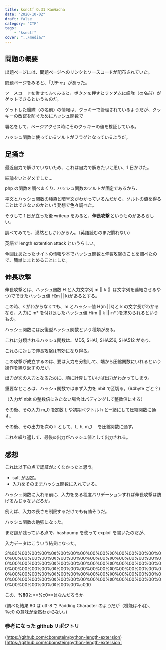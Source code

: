 ```yaml
---
title: ksnctf Q.31 KanGacha
date: "2020-10-02"
draft: false
category: "CTF"
tags:
    - "ksnctf"
cover: "../media/"
---
```


## 問題の概要

出題ページには、問題ページへのリンクとソースコードが配布されていた。

問題ページをみると、「ガチャ」があった。

ソースコードを併せてみてみると、ボタンを押すとランダムに艦隊（の名前）がゲットできるというものだ。

ゲットした艦隊（の名前）の情報は、クッキーで管理されているようだが、クッキーの改竄を防ぐためにハッシュ関数で

署名をして、ページアクセス時にそのクッキーの値を検証している。

ハッシュ関数に使っているソルトがフラグとなっているようだ。

## 足掻き

最近自力で解けていないため、これは自力で解きたいと思い、1 日かけた。

結論をいとダメでした...

php の関数を調べまくり、ハッシュ関数のソルトが固定であるから、

平文とハッシュ関数の種類と暗号文がわかっているんだから、ソルトの値を得ることはできないのかという発想で色々調べた。

そうして 1 日が立った後 writeup をみると、**伸長攻撃** というものがあるらしい。

調べてみても、漠然としかわからん。（英語読むのまだ慣れない）

英語で length extention attack というらしい。

今回はあたったサイトの情報や本でハッシュ関数と伸長攻撃のことを調べたので、簡単にまとめることにした。

## 伸長攻撃

伸長攻撃とは、ハッシュ関数 H と入力文字列 m || k (|| は文字列を連結させるやつ)でできたハッシュ値 H(m || k)があるとする。

この時、k がわからなくても、m とハッシュ値 H(m || k)と k の文字長がわかるなら、入力に m* を付け足したハッシュ値 H(m || k || m* )を求められるというもの。

ハッシュ関数には反復型ハッシュ関数という種類がある。

これに分類されるハッシュ関数は、MD5, SHA1, SHA256, SHA512 があり、

これらに対して伸長攻撃は有効になり得る。

この攻撃が成立するのは、要は入力を分割して、端から圧縮関数にいれるという操作を繰り返すのだが、

出力が次の入力となるために、順に計算していけば出力がわかってしまう。

重要なところは、ハッシュ関数ではまず入力を nbit で区切る。(64byte ごと？)

（入力が nbit の整数倍にみたない場合はパディングして整数倍にする）

その後、その入力 m_0 を定数 L や初期ベクトル h と一緒にして圧縮関数に通す。

その後、その出力を次の h として、L, h, m_1 　を圧縮関数に通す。

これを繰り返して、最後の出力がハッシュ値として出力される。

## 感想

これは以下の点で認証がよくなかったと思う。

-   salt が固定。
-   入力をそのままハッシュ関数に入れている。

ハッシュ関数に入れる前に、入力をある程度バリデーションすれば伸長攻撃は防げるんじゃないだろか。

例えば、入力の長さを制限するだけでも有効そうだ。

ハッシュ関数の勉強になった。

まだ謎が残っている点で、hashpump を使って exploit を書いたのだが、

入力データはこういう結果になった。

3\%80\%00\%00\%00\%00\%00\%00\%00\%00\%00\%00\%00\%00\%00\%00\%00\%00\%00\%00\%00\%00\%00\%00\%00\%00\%00\%00\%00\%00\%00\%00\%00\%00\%00\%00\%00\%00\%00\%00\%00\%00\%00\%00\%00\%00\%00\%00\%00\%00\%00\%00\%00\%00\%00\%00\%00\%00\%00\%00\%00\%00\%00\%00\%00\%00\%00\%00\%00\%00\%00\%00\%00\%00\%00\%00\%00\%00\%00\%00\%00\%00\%00\%00\%00\%00\%00\%00\%00\%00\%00\%00\%00\%00\%00\%00\%00\%00\%00\%00\%00\%00\%00\%00\%c0,10

この、**%80**と**%c0**はなんだろうか

(調べた結果 80 は utf-8 で Padding Character のようだが（機能は不明）、%c0 の意味が全然わからない。)

### 参考になった github リポジトリ

(https://github.com/cbornstein/python-length-extension)[https://github.com/cbornstein/python-length-extension]
